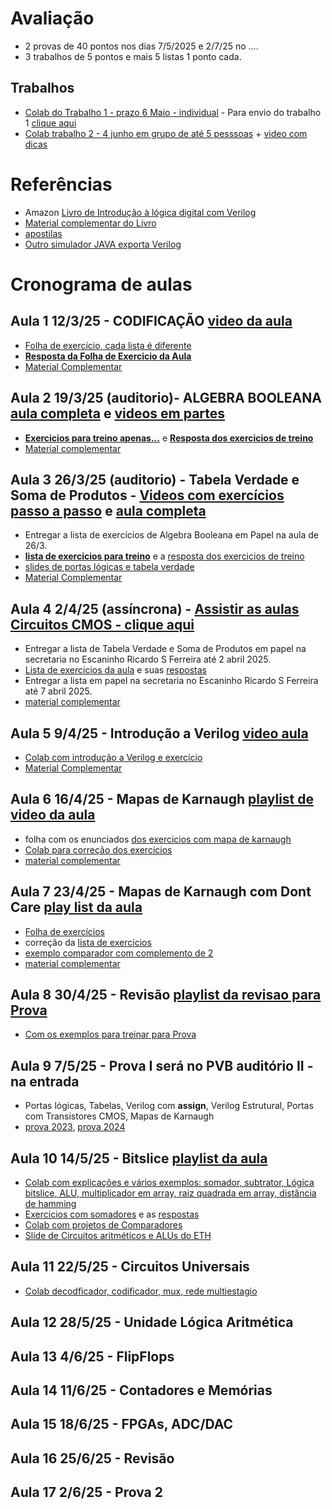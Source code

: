 # Avaliação
* 2 provas de 40 pontos nos dias 7/5/2025 e 2/7/25 no ....
*  3 trabalhos de 5 pontos e mais 5 listas 1 ponto cada.
## Trabalhos 
* [Colab do Trabalho 1 - prazo 6 Maio - individual](https://colab.research.google.com/drive/1H3aUtoNS5JrGH-O9ySW4yZigYmi_Ju0c?usp=sharing) - Para envio do trabalho 1 [clique aqui](https://forms.gle/fYnmL57Rwe2ZU9j3A)
* [Colab trabalho 2 - 4 junho em grupo de até 5 pesssoas](https://colab.research.google.com/drive/1Mv75E8fnQfOyBXq4HiSDmFN7-5CUkK5h?usp=sharing) + [video com dicas](https://www.youtube.com/playlist?list=PLcvOyD_LMr6koZ87zzxnplFdXj7jehWQ1)
  
# Referências 
* Amazon [Livro de Introdução à lógica digital com Verilog](https://www.amazon.com.br/Introdu%C3%A7%C3%A3o-L%C3%B3gica-Digital-com-Verilog-ebook/dp/B0CPJPDSFL/ref=sr_1_fkmr0_1?__mk_pt_BR=%C3%85M%C3%85%C5%BD%C3%95%C3%91&crid=2WZWPGQZ1BS9K&dib=eyJ2IjoiMSJ9.OpGfXffViXnTvj7ogV0CJh2OUy5TvRfvb-NJkDQCbejTJnPjzjIyDdXJegg2ufVIxAmt8HilkUTCtScS93YtzuAP6F8yfJGh-XGjBQPyg7g.6R-MiNqh0eDPVKqRcs4xc59LDL-K5f_KDrOBk49CK_0&dib_tag=se&keywords=introdu%C3%A7%C3%A3o+ao+verilog&qid=1708534722&sprefix=introducao+ao+verilo%2Caps%2C224&sr=8-1-fkmr0)
* [Material complementar do Livro](https://colab.research.google.com/drive/19Hx2VVszGURzVRCw6IQqC9SXse4hBxse?usp=sharing)
* [apostilas](https://github.com/arduinoufv/inf150/tree/master/referencias)
* [Outro simulador JAVA exporta Verilog](https://github.com/hneemann/Digital)

# Cronograma de aulas
## Aula 1 12/3/25 - CODIFICAÇÃO  [video da aula](https://www.youtube.com/playlist?list=PLcvOyD_LMr6lZCoO89C2XdwUnBdVjreHe)
* [Folha de exercício, cada lista é diferente](https://drive.google.com/file/d/1hVYZJdLe7PYeeJi03vZbT9mWAdDpBWUa/view?usp=sharing)
* [**Resposta da Folha de Exercicio da Aula**](https://docs.google.com/document/d/1cqq3Q13tjPxvGbMxlI_CgOY6hJ5Q5TpsB8NbBXLNNtU/edit?usp=sharing)
* [Material Complementar](https://github.com/arduinoufv/inf150/blob/master/aula2025/complementaraula1.md)

## Aula 2 19/3/25 (auditorio)- ALGEBRA BOOLEANA [aula completa](https://drive.google.com/file/d/1CnRwIh3y0dkhrhb8sJLMO7sjdA0DPexe/view?usp=sharing) e [videos em partes]()
* [**Exercicios para treino apenas...**](https://github.com/arduinoufv/inf150/blob/master/aulas2023/lista_portas_logicas.pdf) e [**Resposta dos exercicios de treino**](https://github.com/arduinoufv/inf150/blob/master/aulas2023/answer_portas_logicas.pdf)
* [Material complementar](https://github.com/arduinoufv/inf150/blob/master/aula2025/materialcomplementaraula2.md)

## Aula 3 26/3/25 (auditorio)  - Tabela Verdade e Soma de Produtos - [Videos com exercícios passo a passo](https://www.youtube.com/playlist?list=PLcvOyD_LMr6lZMgR6ZjM9eMU8rYGoh4jS) e [aula completa](https://drive.google.com/file/d/1q9qMGtrsfB67lGJYM6Ngw9SJyRtkIYqI/view?usp=sharing)
  * Entregar a lista de exercícios de Algebra Booleana em Papel na aula de 26/3.
  * [**lista de exercicios para treino**](https://drive.google.com/file/d/1--W5NXHyAUGi1qciiN-YxRrLvHiniXl3/view?usp=sharing) e a [resposta dos exercicios de treino](https://drive.google.com/file/d/1hld6aUR42eBKP4UkdDtW4a7O47mY1wB5/view?usp=sharing)
  * [slides de portas lógicas e tabela verdade](https://docs.google.com/presentation/d/1GkUW5eD_ZkHe4yXAb5SvtNi0wi1yX2J4IXJ8inCa15c/edit?usp=sharing)
  * [Material Complementar](https://github.com/arduinoufv/inf150/blob/master/aula2025/aula3_materialcomplementar.md)   

## Aula 4 2/4/25 (assíncrona) - [Assistir as aulas Circuitos CMOS - clique aqui](https://www.youtube.com/playlist?list=PLcvOyD_LMr6mHm8nNxNDKwYsPYQEoH041)
* Entregar a lista de Tabela Verdade e Soma de Produtos em papel na secretaria no Escaninho Ricardo S Ferreira até 2 abril 2025.
* [Lista de exercicios da aula](https://drive.google.com/file/d/1-2zKhwZjzf9PLyEUHJEr55TJY73Fse65/view?usp=sharing) e suas [respostas](https://drive.google.com/file/d/1GKmm5gsR7oYwfVEnADQ6TbARqb8rPi3c/view?usp=sharing)
* Entregar a lista em papel na secretaria no Escaninho Ricardo S Ferreira até 7 abril 2025.
* [material complementar](https://github.com/arduinoufv/inf150/blob/master/aula2025/aula4_materialcomplementar.md)
  
## Aula 5 9/4/25 - Introdução a Verilog [video aula](https://www.youtube.com/playlist?list=PLcvOyD_LMr6nsxVw7dOY2DLBBu1aRNJ3Y)
 * [Colab com introdução a Verilog e exercício](https://colab.research.google.com/drive/1suVDyByBbvu8xugBTyiYrHu8VN6d8se1?usp=sharing)
 * [Material Complementar](https://github.com/arduinoufv/inf150/blob/master/aula2025/aula5_materialcomplementar.md) 

## Aula 6 16/4/25 - Mapas de Karnaugh [playlist de video da aula](https://www.youtube.com/playlist?list=PLcvOyD_LMr6mgF9VknWR2Hd6W31i96gWJ)
* folha com os enunciados [dos exercicios com mapa de karnaugh](https://drive.google.com/file/d/1-JrRzb7MWTtMG1-y2G3ev2iVxOM2I0sm/view?usp=sharing)
* [Colab para correção dos exercicios](https://colab.research.google.com/drive/19aJ1oDwK5JUYXYPB2dWbPCNop1dAfjS_?usp=sharing)
* [material complementar](https://github.com/arduinoufv/inf150/blob/master/aula2025/aula6_material_complementar.md)

## Aula 7 23/4/25 - Mapas de Karnaugh com Dont Care [play list da aula](https://www.youtube.com/playlist?list=PLcvOyD_LMr6nl20MAR40qS6hMlpCl3Z2P)
* [Folha de exercícios](https://drive.google.com/file/d/1FZUZcUT-JQgdERv98UHQ8ypQx4nwoTgR/view?usp=sharing)
* correção da [lista de exercícios](https://colab.research.google.com/drive/1yZjkn7F3TyocJ0m-xLGl2JyJm6ViE9Xu?usp=sharing)
* [exemplo comparador com complemento de 2](https://colab.research.google.com/drive/1cPupx2eHujwLsPRxDJw1T0QWA0nFsuz4?usp=sharing)
* [material complementar](https://github.com/arduinoufv/inf150/blob/master/aula2025/aula7_dontcare_e_karnaugh.md)
## Aula 8 30/4/25 - Revisão [playlist da revisao para Prova](https://www.youtube.com/playlist?list=PLcvOyD_LMr6kq4BRO5-Cy5lFu-qfByHPa)
* [Com os exemplos para treinar para Prova](https://colab.research.google.com/drive/1_bViy1QEU1QLEMN65p_UunLLkzh26JDc?usp=sharing)

## Aula 9 7/5/25 - Prova I será no PVB auditório II - na entrada 
* Portas lógicas, Tabelas, Verilog com **assign**, Verilog Estrutural, Portas com Transistores CMOS, Mapas de Karnaugh
* [prova 2023](https://github.com/arduinoufv/inf150/blob/master/aula2025/p1_2023.pdf), [prova 2024](https://github.com/arduinoufv/inf150/blob/master/aula2025/p1_2024_inf150.pdf)

## Aula 10 14/5/25 - Bitslice [playlist da aula](https://www.youtube.com/playlist?list=PLcvOyD_LMr6mlA4AwPQdhz7pJJFjQ7hKe)
* [Colab com explicações e vários exemplos: somador, subtrator, Lógica bitslice, ALU, multiplicador em array, raiz quadrada em array, distância de hamming](https://colab.research.google.com/drive/1LjNDVMUuKCJL7grxuLKUKzqZZZYcq60d?usp=sharing)
 * [Exercicios com somadores](https://github.com/arduinoufv/inf150/blob/master/aulas2023/merged%20(4).pdf) e as [respostas](https://github.com/arduinoufv/inf150/blob/master/aulas2023/answer%20(6).pdf)
  * [Colab com projetos de Comparadores](https://colab.research.google.com/drive/1k3x55nk4mgPgs-Oa185XboUWh9LS27J7)
  * [Slide de Circuitos aritméticos e ALUs do ETH](https://safari.ethz.ch/ddca/spring2024/lib/exe/fetch.php?media=07_arithmeticcircuits.pdf)

## Aula 11 22/5/25 - Circuitos Universais
* [Colab decodficador, codificador, mux, rede multiestagio](https://colab.research.google.com/drive/1GkhgwvcmEflAuuwC5xNmEIpd9XFS8_i9?usp=sharing)

## Aula 12 28/5/25 - Unidade Lógica Aritmética 

## Aula 13 4/6/25 - FlipFlops 

## Aula 14 11/6/25 - Contadores e Memórias

## Aula 15 18/6/25 - FPGAs, ADC/DAC

## Aula 16 25/6/25 - Revisão 

## Aula 17 2/6/25  - Prova 2


